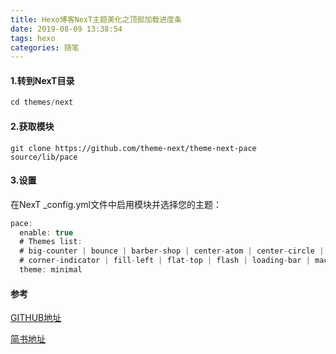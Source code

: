 ```yaml
---
title: Hexo博客NexT主题美化之顶部加载进度条
date: 2019-08-09 13:38:54
tags: hexo
categories: 随笔
---
```


#### 1.转到NexT目录
```js
cd themes/next
```

#### 2.获取模块
```
git clone https://github.com/theme-next/theme-next-pace source/lib/pace
```

#### 3.设置
在NexT _config.yml文件中启用模块并选择您的主题：
```js
pace:
  enable: true
  # Themes list:
  # big-counter | bounce | barber-shop | center-atom | center-circle | center-radar | center-simple
  # corner-indicator | fill-left | flat-top | flash | loading-bar | mac-osx | material | minimal
  theme: minimal
```

#### 参考
[GITHUB地址](https://github.com/theme-next/theme-next-pace)

[简书地址](https://www.jianshu.com/p/d08513d38786)
